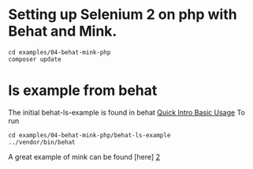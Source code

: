 # Setting up Selenium 2 on php with Behat and Mink.
```
cd examples/04-behat-mink-php
composer update
```


# ls example from behat
The initial behat-ls-example is found in behat [Quick Intro Basic Usage][1]
To run 
```
cd examples/04-behat-mink-php/behat-ls-example
../vendor/bin/behat
```



A great example of mink can be found [here] [2]


[1]: http://docs.behat.org/quick_intro.html "Quick Intro to Behat"
[2]: https://github.com/Behat/MinkExtension-example "Mink Example"